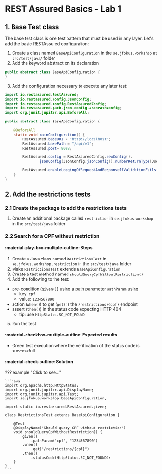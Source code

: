 # REST Assured Basics - Lab 1

## 1. Base Test class

The base test class is one test pattern that must be used in any layer.
Let's add the basic RESTAssured configuration:

1. Create a class named `BaseApiConfiguration` in the `se.jfokus.workshop` at `src/test/java/` folder
2. Add the keyword abstract on its declaration
```java
public abstract class BaseApiConfiguration {
}
```
3. Add the configuration necessary to execute any later test:
```java
import io.restassured.RestAssured;
import io.restassured.config.JsonConfig;
import io.restassured.config.RestAssuredConfig;
import io.restassured.path.json.config.JsonPathConfig;
import org.junit.jupiter.api.BeforeAll;

public abstract class BaseApiConfiguration {

    @BeforeAll
    static void mainConfiguration() {
        RestAssured.baseURI = "http://localhost";
        RestAssured.basePath = "/api/v1";
        RestAssured.port= 8088;

        RestAssured.config = RestAssuredConfig.newConfig().
                jsonConfig(JsonConfig.jsonConfig().numberReturnType(JsonPathConfig.NumberReturnType.BIG_DECIMAL));

        RestAssured.enableLoggingOfRequestAndResponseIfValidationFails();;
    }
}
```

## 2. Add the restrictions tests

### 2.1 Create the package to add the restrictions tests

1. Create an additional package called `restriction` in `se.jfokus.workshop` in the `src/test/java` folder

### 2.2 Search for a CPF without restriction

#### :material-play-box-multiple-outline: Steps

1. Create a Java class named `RestrictionsTest` in `se.jfokus.workshop.restriction` in the `src/test/java` folder
2. Make `RestrictionsTest` extends `BaseApiConfiguration`
3. Create a test method named `shouldQueryCpfWithoutRestriction()`
4. Add the following to the test:
  - pre-condition (`given()`) using a path parameter `pathParam` using
    - key: `cpf`
    - value: `1234567890`
  - action (`when()`) to get (`get()`) the `/restrictions/{cpf}` endpoint
  - assert (`then()`) in the status code expecting HTTP 404
    - tip: use `HttpStatus.SC_NOT_FOUND`
5. Run the test

#### :material-checkbox-multiple-outline: Expected results

* Green test execution where the verification of the status code is successfull

#### :material-check-outline: Solution

??? example "Click to see..."

    ```java
    import org.apache.http.HttpStatus;
    import org.junit.jupiter.api.DisplayName;
    import org.junit.jupiter.api.Test;
    import se.jfokus.workshop.BaseApiConfiguration;

    import static io.restassured.RestAssured.given;

    class RestrictionsTest extends BaseApiConfiguration {

        @Test
        @DisplayName("Should query CPF without restriction")
        void shouldQueryCpfWithoutRestriction() {
            given()
                .pathParam("cpf", "1234567890")
            .when()
                .get("/restrictions/{cpf}")
            .then()
                .statusCode(HttpStatus.SC_NOT_FOUND);
        }
    }
    ```
